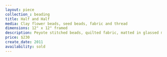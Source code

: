 ```yaml
---
layout: piece
collection_: beading
title: Half and Half
media: Clay flower beads, seed beads, fabric and thread
dimensions: 12" x 12" framed
description: Peyote stitched beads, quilted fabric, matted in glassed maple frame 2 inches in depth.
price: $230
create_date: 2011
availability: sold
---
```

